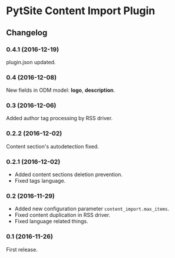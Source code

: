 # PytSite Content Import Plugin


## Changelog

### 0.4.1 (2016-12-19)
plugin.json updated.


### 0.4 (2016-12-08)
New fields in ODM model: **logo**, **description**. 


### 0.3 (2016-12-06)
Added author tag processing by RSS driver.


### 0.2.2 (2016-12-02)
Content section's autodetection fixed.


### 0.2.1 (2016-12-02)
- Added content sections deletion prevention.
- Fixed tags language.


### 0.2 (2016-11-29)
- Added new configuration parameter `content_import.max_items`.
- Fixed content duplication in RSS driver.
- Fixed language related things.


### 0.1 (2016-11-26)
First release.
